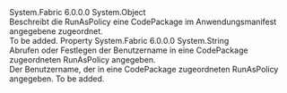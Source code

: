 <Type Name="RunAsPolicyDescription" FullName="System.Fabric.Description.RunAsPolicyDescription">
  <TypeSignature Language="C#" Value="public sealed class RunAsPolicyDescription" />
  <TypeSignature Language="ILAsm" Value=".class public auto ansi sealed beforefieldinit RunAsPolicyDescription extends System.Object" />
  <TypeSignature Language="DocId" Value="T:System.Fabric.Description.RunAsPolicyDescription" />
  <TypeSignature Language="VB.NET" Value="Public NotInheritable Class RunAsPolicyDescription" />
  <TypeSignature Language="F#" Value="type RunAsPolicyDescription = class" />
  <AssemblyInfo>
    <AssemblyName>System.Fabric</AssemblyName>
    <AssemblyVersion>6.0.0.0</AssemblyVersion>
  </AssemblyInfo>
  <Base>
    <BaseTypeName>System.Object</BaseTypeName>
  </Base>
  <Interfaces />
  <Docs>
    <summary>
      <para>Beschreibt die RunAsPolicy eine CodePackage im Anwendungsmanifest angegebene zugeordnet. </para>
    </summary>
    <remarks>To be added.</remarks>
  </Docs>
  <Members>
    <Member MemberName="UserName">
      <MemberSignature Language="C#" Value="public string UserName { get; }" />
      <MemberSignature Language="ILAsm" Value=".property instance string UserName" />
      <MemberSignature Language="DocId" Value="P:System.Fabric.Description.RunAsPolicyDescription.UserName" />
      <MemberSignature Language="VB.NET" Value="Public ReadOnly Property UserName As String" />
      <MemberSignature Language="F#" Value="member this.UserName : string" Usage="System.Fabric.Description.RunAsPolicyDescription.UserName" />
      <MemberType>Property</MemberType>
      <AssemblyInfo>
        <AssemblyName>System.Fabric</AssemblyName>
        <AssemblyVersion>6.0.0.0</AssemblyVersion>
      </AssemblyInfo>
      <ReturnValue>
        <ReturnType>System.String</ReturnType>
      </ReturnValue>
      <Docs>
        <summary>
          <para>Abrufen oder Festlegen der Benutzername in eine CodePackage zugeordneten RunAsPolicy angegeben.</para>
        </summary>
        <value>
          <para>Der Benutzername, der in eine CodePackage zugeordneten RunAsPolicy angegeben.</para>
        </value>
        <remarks>To be added.</remarks>
      </Docs>
    </Member>
  </Members>
</Type>